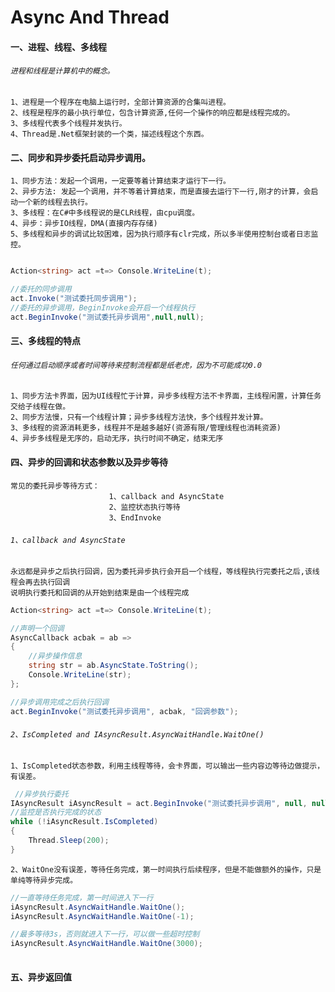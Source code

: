 # Async And Thread
#### 一、进程、线程、多线程 
###### `进程和线程是计算机中的概念。`</br>
  
    1、进程是一个程序在电脑上运行时，全部计算资源的合集叫进程。
    2、线程是程序的最小执行单位，包含计算资源,任何一个操作的响应都是线程完成的。
    3、多线程代表多个线程并发执行。
    4、Thread是.Net框架封装的一个类，描述线程这个东西。
    
#### 二、同步和异步委托启动异步调用。

    1、同步方法：发起一个调用，一定要等着计算结束才运行下一行。
    2、异步方法: 发起一个调用，并不等着计算结束，而是直接去运行下一行,刚才的计算，会启动一个新的线程去执行。
    3、多线程：在C#中多线程说的是CLR线程，由cpu调度。
    4、异步：异步IO线程，DMA(直接内存存储)
    5、多线程和异步的调试比较困难，因为执行顺序有clr完成，所以多半使用控制台或者日志监控。
    
``` .cs

Action<string> act =t=> Console.WriteLine(t);

//委托的同步调用
act.Invoke("测试委托同步调用");
//委托的异步调用，BeginInvoke会开启一个线程执行
act.BeginInvoke("测试委托异步调用",null,null);
```
    
#### 三、多线程的特点
###### `任何通过启动顺序或者时间等待来控制流程都是纸老虎，因为不可能成功0.0`
    1、同步方法卡界面，因为UI线程忙于计算，异步多线程方法不卡界面，主线程闲置，计算任务交给子线程在做。
    2、同步方法慢，只有一个线程计算；异步多线程方法快，多个线程并发计算。
    3、多线程的资源消耗更多，线程并不是越多越好(资源有限/管理线程也消耗资源)
    4、异步多线程是无序的，启动无序，执行时间不确定，结束无序
    
#### 四、异步的回调和状态参数以及异步等待
    常见的委托异步等待方式：
                          1、callback and AsyncState
                          2、监控状态执行等待
                          3、EndInvoke
    
###### `1、callback and AsyncState `
    永远都是异步之后执行回调，因为委托异步执行会开启一个线程，等线程执行完委托之后,该线程会再去执行回调
    说明执行委托和回调的从开始到结束是由一个线程完成
      
```.cs
Action<string> act =t=> Console.WriteLine(t);

//声明一个回调
AsyncCallback acbak = ab =>
{
    //异步操作信息
    string str = ab.AsyncState.ToString();
    Console.WriteLine(str);
};

//异步调用完成之后执行回调
act.BeginInvoke("测试委托异步调用", acbak, "回调参数");

```
###### `2、IsCompleted and IAsyncResult.AsyncWaitHandle.WaitOne()` 
       
    1、IsCompleted状态参数，利用主线程等待，会卡界面，可以输出一些内容边等待边做提示，有误差。
      
      
``` .cs
 //异步执行委托
IAsyncResult iAsyncResult = act.BeginInvoke("测试委托异步调用", null, null);
//监控是否执行完成的状态
while (!iAsyncResult.IsCompleted)
{
    Thread.Sleep(200);
}
```
    2、WaitOne没有误差，等待任务完成，第一时间执行后续程序，但是不能做额外的操作，只是单纯等待异步完成。
```.cs
//一直等待任务完成，第一时间进入下一行
iAsyncResult.AsyncWaitHandle.WaitOne();
iAsyncResult.AsyncWaitHandle.WaitOne(-1);

//最多等待3s，否则就进入下一行，可以做一些超时控制
iAsyncResult.AsyncWaitHandle.WaitOne(3000);
  
```

#### 五、异步返回值


